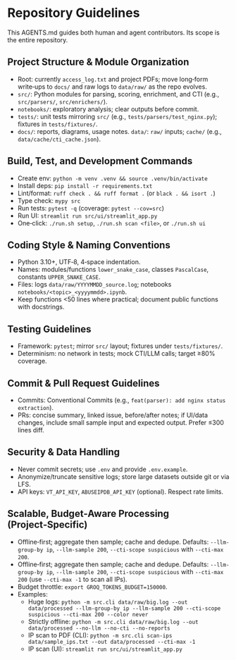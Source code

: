 # Repository Guidelines

This AGENTS.md guides both human and agent contributors. Its scope is the entire repository.

## Project Structure & Module Organization
- Root: currently `access_log.txt` and project PDFs; move long‑form write‑ups to `docs/` and raw logs to `data/raw/` as the repo evolves.
- `src/`: Python modules for parsing, scoring, enrichment, and CTI (e.g., `src/parsers/`, `src/enrichers/`).
- `notebooks/`: exploratory analysis; clear outputs before commit.
- `tests/`: unit tests mirroring `src/` (e.g., `tests/parsers/test_nginx.py`); fixtures in `tests/fixtures/`.
- `docs/`: reports, diagrams, usage notes. `data/`: `raw/` inputs; `cache/` (e.g., `data/cache/cti_cache.json`).

## Build, Test, and Development Commands
- Create env: `python -m venv .venv && source .venv/bin/activate`
- Install deps: `pip install -r requirements.txt`
- Lint/format: `ruff check . && ruff format .` (or `black . && isort .`)
- Type check: `mypy src`
- Run tests: `pytest -q` (coverage: `pytest --cov=src`)
- Run UI: `streamlit run src/ui/streamlit_app.py`
 - One‑click: `./run.sh setup`, `./run.sh scan <file>`, or `./run.sh ui`

## Coding Style & Naming Conventions
- Python 3.10+, UTF‑8, 4‑space indentation.
- Names: modules/functions `lower_snake_case`, classes `PascalCase`, constants `UPPER_SNAKE_CASE`.
- Files: logs `data/raw/YYYYMMDD_source.log`; notebooks `notebooks/<topic>_<yyyymmdd>.ipynb`.
- Keep functions <50 lines where practical; document public functions with docstrings.

## Testing Guidelines
- Framework: `pytest`; mirror `src/` layout; fixtures under `tests/fixtures/`.
- Determinism: no network in tests; mock CTI/LLM calls; target ≥80% coverage.

## Commit & Pull Request Guidelines
- Commits: Conventional Commits (e.g., `feat(parser): add nginx status extraction`).
- PRs: concise summary, linked issue, before/after notes; if UI/data changes, include small sample input and expected output. Prefer ≤300 lines diff.

## Security & Data Handling
- Never commit secrets; use `.env` and provide `.env.example`.
- Anonymize/truncate sensitive logs; store large datasets outside git or via LFS.
 - API keys: `VT_API_KEY`, `ABUSEIPDB_API_KEY` (optional). Respect rate limits.

## Scalable, Budget‑Aware Processing (Project‑Specific)
- Offline‑first; aggregate then sample; cache and dedupe. Defaults: `--llm-group-by ip`, `--llm-sample 200`, `--cti-scope suspicious` with `--cti-max 200`.
 - Offline‑first; aggregate then sample; cache and dedupe. Defaults: `--llm-group-by ip`, `--llm-sample 200`, `--cti-scope suspicious` with `--cti-max 200` (use `--cti-max -1` to scan all IPs).
- Budget throttle: `export GROQ_TOKENS_BUDGET=150000`.
- Examples:
  - Huge logs: `python -m src.cli data/raw/big.log --out data/processed --llm-group-by ip --llm-sample 200 --cti-scope suspicious --cti-max 200 --color never`
  - Strictly offline: `python -m src.cli data/raw/big.log --out data/processed --no-llm --no-cti --no-reports`
  - IP scan to PDF (CLI): `python -m src.cli scan-ips data/sample_ips.txt --out data/processed --cti-max -1`
  - IP scan (UI): `streamlit run src/ui/streamlit_app.py`
